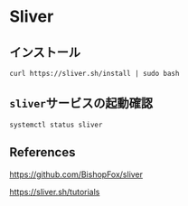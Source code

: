 # Sliver

## インストール

```shell
curl https://sliver.sh/install | sudo bash
```

## `sliver`サービスの起動確認

```shell
systemctl status sliver
```

## References

https://github.com/BishopFox/sliver

https://sliver.sh/tutorials
